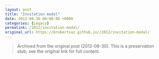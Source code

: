 ```yaml
---
layout: post
title: "Invitation modal"
date: 2012-08-30 00:00:00 +0000
categories: [Legacy]
permalink: /2012/invitation-modal/
original_url: https://brobertsaz.github.io//2012/invitation-modal/
---
```


> Archived from the original post (2012-08-30). This is a preservation stub; see the original link for full content.

